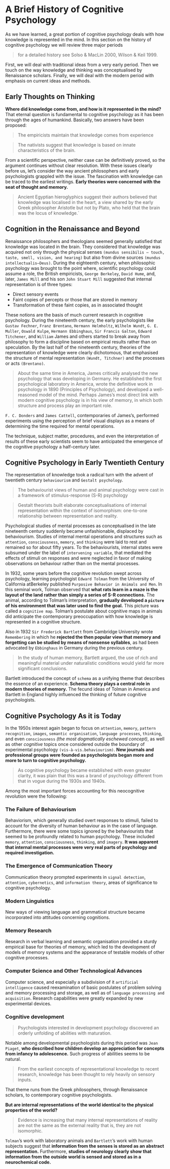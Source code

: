 # A Brief History of Cognitive Psychology

As we have learned, a great portion of cognitive psychology deals with how knowledge is represented in the mind.
In this section on the history of cognitive psychology we will review three major periods

> for a detailed history see Solso & MacLin 2000, Wilson & Keil 1999.

 First, we will deal with traditional ideas from a very early period. Then we touch on the way knowledge and thinking was
 conceptualised by Renaissance scholars. Finally, we will deal with the modern period with emphasis on current ideas and methods.


## Early Thoughts on Thinking
**Where did knowledge come from, and how is it represented in the mind?** That eternal question is fundamental to cognitive psychology
as it has been through the ages of humankind. Basically, two answers have been proposed:

> The empiricists maintain that knowledge comes from experience

> The nativists suggest that knowledge is based on innate characteristics of the brain.

From a scientific perspective, neither case can be definitively proved, so the argument continues without clear resolution.
With these issues clearly before us, let’s consider the way ancient philosophers and early psychologists grappled with the issue.
The fascination with knowledge can be traced to the earliest writings. **Early theories were concerned with the seat of thought and
memory.**

> Ancient Egyptian hieroglyphics suggest their authors believed that knowledge was localised in the heart, a view shared by the
> early Greek philosopher Aristotle but not by Plato, who held that the brain was the locus of knowledge.`

## Cognition in the Renaissance and Beyond
Renaissance philosophers and theologians seemed generally satisfied that knowledge was located in the brain. They considered
that knowledge was acquired not only through the physical senses `(mundus sensibilis – touch, taste, smell, vision, and hearing)`
but also from divine sources `(mundus intellectualis—Deus)`. During the eighteenth century, when philosophic psychology was brought
to the point where, scientific psychology could assume a role, the British empiricists, `George Berkeley`, `David Hume`, and, later, `James Mill`
and his son `John Stuart Mill` suggested that internal representation is of three types:

- Direct sensory events
- Faint copies of percepts or those that are stored in memory
- Transformation of these faint copies, as in associated thought

These notions are the basis of much current research in cognitive psychology. During the nineteenth century, the early psychologists
like `Gustav Fechner`, `Franz Brentano`, `Hermann Helmholtz`, `Wilhelm Wundt`, `G. E. Muller`, `Oswald Kulpe`, `Hermann Ebbinghaus`,
`Sir Francis Galton`, `Edward Titchener`, and `William` James and others started to break away from philosophy to form a discipline
based on empirical results rather than on speculation. By the last half of the nineteenth century, theories of the representation of
knowledge were clearly dichotomous, that emphasised the structure of mental representation `(Wundt, Titchner)` and the processes or
acts `(Brentano)`.

> About the same time in America, James critically analysed the new psychology that was developing in Germany. He established
> the first psychological laboratory in America, wrote the definitive work in psychology in 1890 (Principles of Psychology),
> and developed a well-reasoned model of the mind. Perhaps James’s most direct link with modern cognitive psychology is in his
> view of memory, in which both structure and process play an important role.

`F. C. Donders` and `James Cattell`, contemporaries of James’s, performed experiments using the perception of brief visual displays as
a means of determining the time required for mental operations.

The technique, subject matter, procedures, and even the interpretation of results of these early scientists seem to have anticipated
the emergence of the cognitive psychology a half-century later.

## Cognitive Psychology in Early Twentieth Century
The representation of knowledge took a radical turn with the advent of twentieth century `behaviourism` and `Gestalt psychology`.

> The behaviourist views of human and animal psychology were cast in a framework of stimulus-response (S-R) psychology

> Gestalt theorists built elaborate conceptualisations of internal representation within the context of isomorphism: one-to-one
> relationship between representation and reality.

Psychological studies of mental processes as conceptualised in the late nineteenth century suddenly became unfashionable, displaced by behaviourism.
Studies of internal mental operations and structures such as `attention`, `consciousness`, `memory`, `and` `thinking` were laid to rest and remained
so for about fifty years. To the behaviourists, internal states were subsumed under the label of `intervening variable`, that mediated the effects
of stimuli on responses and were neglected in favor of making observations on behaviour rather than on the mental processes.

In 1932, some years before the cognitive revolution swept across psychology, learning psychologist `Edward Tolman` from the University
of California atBerkeley published `Purposive Behavior in Animals and Men`. In this seminal work, Tolman observed that **what rats learn
in a maze is the layout of the land rather than simply a series of S-R connections.** The animal, according to Tolman’s interpretation,
**gradually developed a `picture` of his environment that was later used to find the goal.** This picture was called a `cognitive map`.
Tolman’s postulate about cognitive maps in animals did anticipate the contemporary preoccupation with how knowledge is represented in a
cognitive structure.

Also in 1932 `Sir Frederick Bartlett` from Cambridge University wrote `Remembering` in which he **rejected the then popular view that memory
and forgetting can be studied by means of nonsense syllables**, as had been advocated by `Ebbinghaus` in Germany during the previous century.

> In the study of human memory, Bartlett argued, the use of rich and meaningful material under naturalistic conditions would yield
> far more significant conclusions.

Bartlett introduced the concept of `schema` as a unifying theme that describes the essence of an experience. **Schema theory plays
a central role in modern theories of memory.** The fecund ideas of Tolman in America and Bartlett in England highly influenced the
thinking of future cognitive psychologists.

## Cognitive Psychology As it is Today
In the 1950s interest again began to focus on `attention`, `memory`, `pattern` `recognition`, `images`, `semantic organisation`,
`language processes`, `thinking`, and even `consciousness` *(the most dogmatically eschewed concept)*, as well as other *cognitive*
topics once considered outside the boundary of experimental psychology `(vis-à-vis.behaviourism)`. **New journals and professional
groups were founded as psychologists began more and more to turn to cognitive psychology.**

> As cognitive psychology became established with even greater clarity, it was plain that this was a brand of psychology different
> from that in vogue during the 1930s and 1940s.

Among the most important forces accounting for this neocognitive revolution were the following:

### The Failure of Behaviourism
Behaviorism, which generally studied overt responses to stimuli, failed to account for the diversity of human behaviour
as in the case of language. Furthermore, there were some topics ignored by the behaviourists that seemed to be profoundly
related to human psychology. These included `memory`, `attention`, `consciousness`, `thinking`, and `imagery`. **It was apparent
that internal mental processes were very real parts of psychology and required investigation.**

### The Emergence of Communication Theory
Communication theory prompted experiments in `signal detection`, `attention`, `cybernetics`, and `information theory`,  areas of significance
to cognitive psychology.

### Modern Linguistics
New ways of viewing language and grammatical structure became incorporated into attitudes concerning cognitions.

### Memory Research
Research in verbal learning and semantic organisation provided a sturdy empirical base for theories of memory, which led to
the development of models of memory systems and the appearance of testable models of other cognitive processes.

### Computer Science and Other Technological Advances
Computer science, and especially a subdivision of it `artificial intelligence` caused reexamination of basic postulates of problem solving
and memory processing and storage, as well as of `language processing and acquisition`. Research capabilities were greatly expanded by new
experimental devices.

### Cognitive development
> Psychologists interested in development psychology discovered an orderly unfolding of abilities with maturation.

Notable among developmental psychologists during this period was `Jean Piaget`, **who described how children develop an
appreciation for concepts from infancy to adolescence.** Such progress of abilities seems to be natural.

> From the earliest concepts of representational knowledge to recent research, knowledge has been thought to rely heavily on sensory inputs.

That theme runs from the Greek philosophers, through Renaissance scholars, to contemporary cognitive psychologists.

**But are internal representations of the world identical to the physical properties of the world?**

> Evidence is increasing that many internal representations of reality are not the same as the external reality that is, they are not isomorphic.

`Tolman`’s work with laboratory animals and `Bartlett`’s work with human subjects suggest that **information from the senses is stored as
an abstract representation.** Furthermore, **studies of neurology clearly show that information from the outside world is sensed and stored
as in a neurochemical code.**
